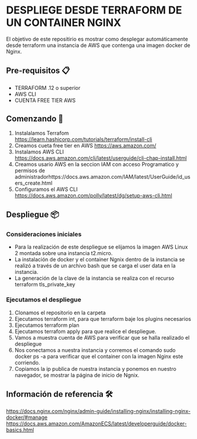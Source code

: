 # DESPLIEGE DESDE TERRAFORM DE UN CONTAINER NGINX 

El objetivo de este repositirio es mostrar como desplegar automáticamente desde terraform una instancia de AWS que contenga una imagen docker de Nginx.

## Pre-requisitos 📋

- TERRAFORM .12 o superior
- AWS CLI
- CUENTA FREE TIER AWS 

## Comenzando 🚀

1) Instalalamos Terrafom https://learn.hashicorp.com/tutorials/terraform/install-cli
2) Creamos cueta free tier en AWS  https://aws.amazon.com/
3) Instalamos AWS CLI https://docs.aws.amazon.com/cli/latest/userguide/cli-chap-install.html
4) Creamos usario AWS en la seccion IAM con acceso Programatico y permisos de administradorhttps://docs.aws.amazon.com/IAM/latest/UserGuide/id_users_create.html   
5) Configuramos el AWS CLI https://docs.aws.amazon.com/polly/latest/dg/setup-aws-cli.html

## Despliegue 📦

### Consideraciones iniciales

- Para la realización de este despliegue se elijamos la imagen AWS Linux 2 montada sobre una instancia t2.micro.
- La instalación de docker y el container Ngnix dentro de la instancia se realizó a través de un archivo bash que se carga el user data en la instancia.
- La generación de la clave de la instancia se realiza con el recurso terraform  tls_private_key  

### Ejecutamos el despliegue

1) Clonamos el repositorio en la carpeta
2) Ejecutamos terraform int, para que terraform baje los plugins necesarios
3) Ejecutamos terraform plan
4) Ejecutamos terrafom apply para que realice el despliegue.
5) Vamos a muestra cuenta de AWS para verificar que se halla realizado el despliegue
6) Nos conectamos a nuestra instancia y corremos el comando sudo docker ps -a para verificar que el container con la imagen Nginx este corriendo. 
7) Copiamos la ip publica de nuestra instancia y ponemos en nuestro navegador, se mostrar la página de inicio de Ngnix.

## Información de referencia 🛠️

https://docs.nginx.com/nginx/admin-guide/installing-nginx/installing-nginx-docker/#manage
https://docs.aws.amazon.com/AmazonECS/latest/developerguide/docker-basics.html


